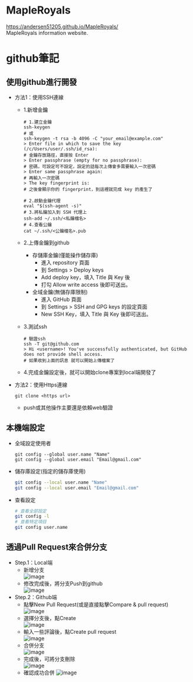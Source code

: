 # MapleRoyals
https://andersen51205.github.io/MapleRoyals/  
MapleRoyals information website.

# github筆記

## 使用github進行開發

+ 方法1：使用SSH連線
  + 1.新增金鑰
    ```bash=
    # 1.建立金鑰
    ssh-keygen
    # 或
    ssh-keygen -t rsa -b 4096 -C "your_email@example.com"
    > Enter file in which to save the key (/c/Users/user/.ssh/id_rsa):
    # 金鑰存放路徑，直接按 Enter 
    > Enter passphrase (empty for no passphrase):
    # 密碼，可設定可不設定，設定的話每次上傳會多需要輸入一次密碼
    > Enter same passphrase again:
    # 再輸入一次密碼
    > The key fingerprint is:
    # 之後會顯示你的 fingerprint，到這裡就完成 key 的產生了

    # 2.啟動金鑰代理
    eval "$(ssh-agent -s)"
    # 3.將私鑰加入到 SSH 代理上
    ssh-add ~/.ssh/<私鑰檔名>
    # 4.查看公鑰
    cat ~/.ssh/<公鑰檔名>.pub
    ```
  + 2.上傳金鑰到github
    + 存儲庫金鑰(僅能操作儲存庫)
      + 進入 repository 頁面
      + 到 Settings > Deploy keys
      + Add deploy key，填入 Title 與 Key 後
      + 打勾 Allow write access 後即可送出。
    + 全域金鑰(無儲存庫限制)
      + 進入 GitHub 頁面
      + 到 Settings > SSH and GPG keys 的設定頁面
      + New SSH Key，填入 Title 與 Key 後即可送出。

  + 3.測試ssh
    ```bash=
    # 驗證ssh
    ssh -T git@github.com
    > Hi <username>! You've successfully authenticated, but GitHub does not provide shell access.
    # 如果收到上面的訊息 就可以開始上傳檔案了
    ```
  + 4.完成金鑰設定後，就可以開始clone專案到local端開發了

+ 方法2：使用Https連線
  ```bash=
  git clone <https url>
  ```
  + push或其他操作主要還是依賴web驗證

## 本機端設定
+ 全域設定使用者
  ```bash=
  git config --global user.name "Name"
  git config --global user.email "Email@gmail.com"
  ```

+ 儲存庫設定(指定的儲存庫使用)
  ```bash
  git config --local user.name "Name"
  git config --local user.email "Email@gmail.com"
  ```

+ 查看設定
  ```bash
  # 查看全部設定
  git config -l
  # 查看特定項目
  git config user.name 
  ```

## 透過Pull Request來合併分支
+ Step.1：Local端
  + 新增分支  
![image](https://user-images.githubusercontent.com/74607966/153766314-4b5c71a5-b6c3-43e3-94d6-db300e360d5e.png)
  + 修改完成後，將分支Push到github  
![image](https://user-images.githubusercontent.com/74607966/153766406-480b5d42-edce-4431-8427-4f5750329120.png)
+ Step.2：Github端
  + 點擊New Pull Request(或是直接點擊Compare & pull request)  
![image](https://user-images.githubusercontent.com/74607966/153766463-51ea179d-83db-4a65-b729-59c6d67b90eb.png)
  + 選擇分支後，點Create  
![image](https://user-images.githubusercontent.com/74607966/153766547-50c7e895-0038-4888-8ee9-6ced82af1287.png)
  + 輸入一些評論後，點Create pull request  
![image](https://user-images.githubusercontent.com/74607966/153766597-59a0ccd2-74ae-48c7-9677-5a942a9b5658.png)
  + 合併分支  
![image](https://user-images.githubusercontent.com/74607966/153766752-6eb21c8c-e235-47a8-bcd7-a2b1afbfe3f3.png)
  + 完成後，可將分支刪除  
![image](https://user-images.githubusercontent.com/74607966/153766795-ca0e71d2-e032-44aa-b2b3-113dfb1c3dac.png)
  + 確認成功合併
![image](https://user-images.githubusercontent.com/74607966/153767088-f7ab6354-b848-4b40-9cd4-1e8fa1955c7a.png)
